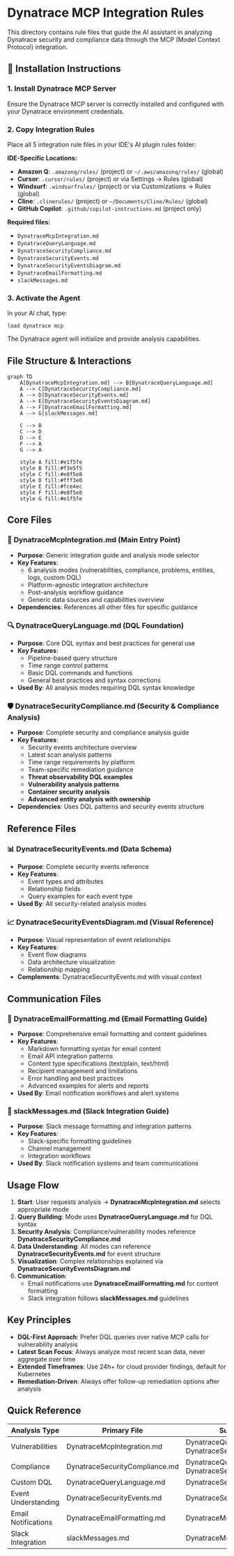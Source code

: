 # Dynatrace MCP Integration Rules

This directory contains rule files that guide the AI assistant in analyzing Dynatrace security and compliance data through the MCP (Model Context Protocol) integration.

## 🚀 Installation Instructions

### 1. Install Dynatrace MCP Server

Ensure the Dynatrace MCP server is correctly installed and configured with your Dynatrace environment credentials.

### 2. Copy Integration Rules

Place all 5 integration rule files in your IDE's AI plugin rules folder:

**IDE-Specific Locations:**

- **Amazon Q**: `.amazonq/rules/` (project) or `~/.aws/amazonq/rules/` (global)
- **Cursor**: `.cursor/rules/` (project) or via Settings → Rules (global)
- **Windsurf**: `.windsurfrules/` (project) or via Customizations → Rules (global)
- **Cline**: `.clinerules/` (project) or `~/Documents/Cline/Rules/` (global)
- **GitHub Copilot**: `.github/copilot-instructions.md` (project only)

**Required files:**

- `DynatraceMcpIntegration.md`
- `DynatraceQueryLanguage.md`
- `DynatraceSecurityCompliance.md`
- `DynatraceSecurityEvents.md`
- `DynatraceSecurityEventsDiagram.md`
- `DynatraceEmailFormatting.md`
- `slackMessages.md`

### 3. Activate the Agent

In your AI chat, type:

```
load dynatrace mcp
```

The Dynatrace agent will initialize and provide analysis capabilities.

## File Structure & Interactions

```mermaid
graph TD
    A[DynatraceMcpIntegration.md] --> B[DynatraceQueryLanguage.md]
    A --> C[DynatraceSecurityCompliance.md]
    A --> D[DynatraceSecurityEvents.md]
    A --> E[DynatraceSecurityEventsDiagram.md]
    A --> F[DynatraceEmailFormatting.md]
    A --> G[slackMessages.md]

    C --> B
    C --> D
    D --> E
    F --> A
    G --> A

    style A fill:#e1f5fe
    style B fill:#f3e5f5
    style C fill:#e8f5e8
    style D fill:#fff3e0
    style E fill:#fce4ec
    style F fill:#e8f5e8
    style G fill:#e1f5fe
```

## Core Files

### 🔄 **DynatraceMcpIntegration.md** (Main Entry Point)

- **Purpose**: Generic integration guide and analysis mode selector
- **Key Features**:
  - 6 analysis modes (vulnerabilities, compliance, problems, entities, logs, custom DQL)
  - Platform-agnostic integration architecture
  - Post-analysis workflow guidance
  - Generic data sources and capabilities overview
- **Dependencies**: References all other files for specific guidance

### 🔍 **DynatraceQueryLanguage.md** (DQL Foundation)

- **Purpose**: Core DQL syntax and best practices for general use
- **Key Features**:
  - Pipeline-based query structure
  - Time range control patterns
  - Basic DQL commands and functions
  - General best practices and syntax corrections
- **Used By**: All analysis modes requiring DQL syntax knowledge

### 🛡️ **DynatraceSecurityCompliance.md** (Security & Compliance Analysis)

- **Purpose**: Complete security and compliance analysis guide
- **Key Features**:
  - Security events architecture overview
  - Latest scan analysis patterns
  - Time range requirements by platform
  - Team-specific remediation guidance
  - **Threat observability DQL examples**
  - **Vulnerability analysis patterns**
  - **Container security analysis**
  - **Advanced entity analysis with ownership**
- **Dependencies**: Uses DQL patterns and security events structure

## Reference Files

### 📊 **DynatraceSecurityEvents.md** (Data Schema)

- **Purpose**: Complete security events reference
- **Key Features**:
  - Event types and attributes
  - Relationship fields
  - Query examples for each event type
- **Used By**: All security-related analysis modes

### 📈 **DynatraceSecurityEventsDiagram.md** (Visual Reference)

- **Purpose**: Visual representation of event relationships
- **Key Features**:
  - Event flow diagrams
  - Data architecture visualization
  - Relationship mapping
- **Complements**: DynatraceSecurityEvents.md with visual context

## Communication Files

### 📧 **DynatraceEmailFormatting.md** (Email Formatting Guide)

- **Purpose**: Comprehensive email formatting and content guidelines
- **Key Features**:
  - Markdown formatting syntax for email content
  - Email API integration patterns
  - Content type specifications (text/plain, text/html)
  - Recipient management and limitations
  - Error handling and best practices
  - Advanced examples for alerts and reports
- **Used By**: Email notification workflows and alert systems

### 💬 **slackMessages.md** (Slack Integration Guide)

- **Purpose**: Slack message formatting and integration patterns
- **Key Features**:
  - Slack-specific formatting guidelines
  - Channel management
  - Integration workflows
- **Used By**: Slack notification systems and team communications

## Usage Flow

1. **Start**: User requests analysis → **DynatraceMcpIntegration.md** selects appropriate mode
2. **Query Building**: Mode uses **DynatraceQueryLanguage.md** for DQL syntax
3. **Security Analysis**: Compliance/vulnerability modes reference **DynatraceSecurityCompliance.md**
4. **Data Understanding**: All modes can reference **DynatraceSecurityEvents.md** for event structure
5. **Visualization**: Complex relationships explained via **DynatraceSecurityEventsDiagram.md**
6. **Communication**: 
   - Email notifications use **DynatraceEmailFormatting.md** for content formatting
   - Slack integration follows **slackMessages.md** guidelines

## Key Principles

- **DQL-First Approach**: Prefer DQL queries over native MCP calls for vulnerability analysis
- **Latest Scan Focus**: Always analyze most recent scan data, never aggregate over time
- **Extended Timeframes**: Use 24h+ for cloud provider findings, default for Kubernetes
- **Remediation-Driven**: Always offer follow-up remediation options after analysis

## Quick Reference

| Analysis Type       | Primary File                   | Supporting Files                                      |
| ------------------- | ------------------------------ | ----------------------------------------------------- |
| Vulnerabilities     | DynatraceMcpIntegration.md     | DynatraceQueryLanguage.md, DynatraceSecurityEvents.md |
| Compliance          | DynatraceSecurityCompliance.md | DynatraceQueryLanguage.md, DynatraceSecurityEvents.md |
| Custom DQL          | DynatraceQueryLanguage.md      | DynatraceSecurityEvents.md                            |
| Event Understanding | DynatraceSecurityEvents.md     | DynatraceSecurityEventsDiagram.md                     |
| Email Notifications | DynatraceEmailFormatting.md    | DynatraceMcpIntegration.md                            |
| Slack Integration   | slackMessages.md               | DynatraceMcpIntegration.md                            |
